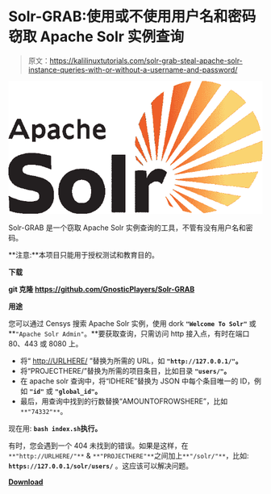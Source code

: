 # Solr-GRAB:使用或不使用用户名和密码窃取 Apache Solr 实例查询

> 原文：<https://kalilinuxtutorials.com/solr-grab-steal-apache-solr-instance-queries-with-or-without-a-username-and-password/>

[![Solr-GRAB : Steal Apache Solr Instance Queries With Or Without A Username And Password](img/362d4b7bf4499c04cc6601924d8b19a1.png "Solr-GRAB : Steal Apache Solr Instance Queries With Or Without A Username And Password")](https://1.bp.blogspot.com/-DujCI922dc4/YLstiTOJfJI/AAAAAAAAJVY/p16F-Q35laMJx89I3rJwxgjQah3EneMAgCLcBGAsYHQ/s728/Solr-GRAB%25281%2529.png)

Solr-GRAB 是一个窃取 Apache Solr 实例查询的工具，不管有没有用户名和密码。

**注意:**本项目只能用于授权测试和教育目的。

**下载**

**git 克隆 https://github.com/GnosticPlayers/Solr-GRAB**

**用途**

您可以通过 Censys 搜索 Apache Solr 实例，使用 dork **`"Welcome To Solr"`** 或 **`"Apache Solr Admin"`。**要获取查询，只需访问 http 接入点，有时在端口 80、443 或 8080 上。

*   将“ [http://URLHERE/](http://urlhere/) ”替换为所需的 URL，如 **`"http://127.0.0.1/"`。**
*   将“PROJECTHERE/”替换为所需的项目条目，比如目录 **`"users/"`。**
*   在 apache solr 查询中，将“IDHERE”替换为 JSON 中每个条目唯一的 ID，例如 **`"id"`** 或 **`"global_id"`。**
*   最后，用查询中找到的行数替换“AMOUNTOFROWSHERE”，比如`**"74332"**`。

现在用: **`bash index.sh`执行。**

有时，您会遇到一个 404 未找到的错误。如果是这样，在`**"http://URLHERE/"**` & `**"PROJECTHERE"**`之间加上`**"/solr/"**`，比如: **`https://127.0.0.1/solr/users/`** 。这应该可以解决问题。

[**Download**](https://github.com/GnosticPlayers/Solr-GRAB)